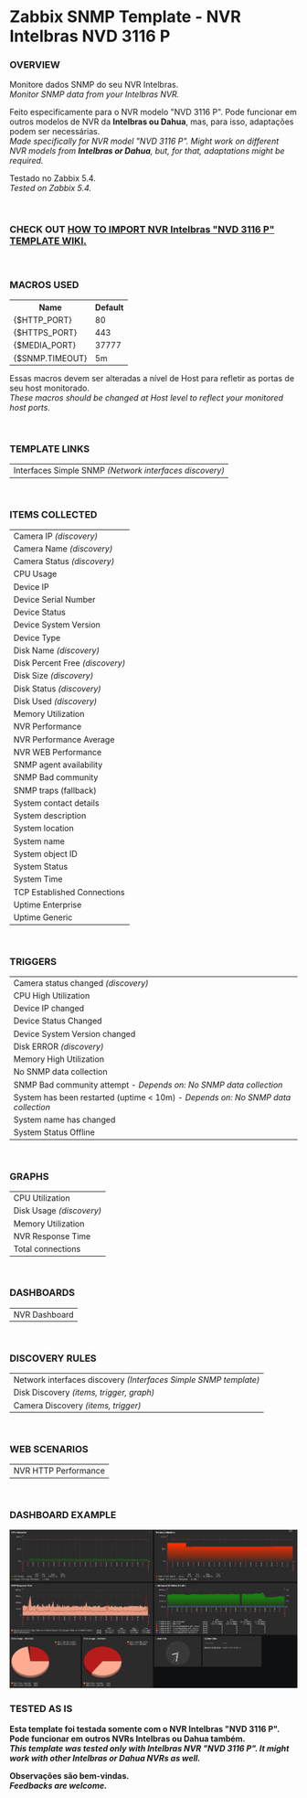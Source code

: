 # Zabbix SNMP Template - NVR Intelbras NVD 3116 P

### OVERVIEW

<p>
Monitore dados SNMP do seu NVR Intelbras.
<BR><i>Monitor SNMP data from your Intelbras NVR.</i>

Feito especificamente para o NVR modelo "NVD 3116 P". Pode funcionar em outros modelos de NVR da <b>Intelbras ou Dahua</b>, mas, para isso, adaptações podem ser necessárias.
<BR><i>Made specifically for NVR model "NVD 3116 P". Might work on different NVR models from <b>Intelbras or Dahua</b>, but, for that, adaptations might be required.</i>

Testado no Zabbix 5.4.
<BR><i>Tested on Zabbix 5.4.</i>
</p>
<BR>


### CHECK OUT <a href="https://github.com/diasdmhub/Intelbras_NVD3116P_Template/wiki">HOW TO IMPORT NVR Intelbras "NVD 3116 P" TEMPLATE WIKI.</a>
<BR>

<!--
<style>
  table {
        font-family: inherit;
        border-collapse: collapse;
        width: 100%;
  }
  td, th {
	    border: 1px solid #dddddd;
	    text-align: left;
	    padding: 8px;
  }
  tr:nth-child(even) {
        background-color: #dddddd;
  }
</style>
-->


### MACROS USED
<table>
    <tr>
	    <th><b>Name</b></th>
	    <th><b>Default</b></th>
	</tr>
	<tr>
        <td>{$HTTP_PORT}</td>
		<td>80</td>
	<tr>
        <td>{$HTTPS_PORT}</td>
        <td>443</td>
	<tr>
        <td>{$MEDIA_PORT}</td>
        <td>37777</td>
	<tr>
        <td>{$SNMP.TIMEOUT}</td>
        <td>5m</td>
	</tr>
</table>

<p>Essas macros devem ser alteradas a nível de Host para refletir as portas de seu host monitorado.
<BR><i>These macros should be changed at Host level to reflect your monitored host ports.</i></p>
<BR>


### TEMPLATE LINKS
<table>
    <tr>
        <td>Interfaces Simple SNMP <i>(Network interfaces discovery)</i></td>
	</tr>
</table>
<BR>


### ITEMS COLLECTED
<table>
	<tr>
        <td>Camera IP <i>(discovery)</i></td>
  </tr>
	<tr>
        <td>Camera Name <i>(discovery)</i></td>
  </tr>
	<tr>
        <td>Camera Status <i>(discovery)</i></td>
  </tr>
	<tr>
        <td>CPU Usage</td>
  </tr>
	<tr>
        <td>Device IP</td>
  </tr>
	<tr>
        <td>Device Serial Number</td>
  </tr>
	<tr>
        <td>Device Status</td>
  </tr>
	<tr>
        <td>Device System Version</td>
  </tr>
	<tr>
        <td>Device Type</td>
  </tr>
	<tr>
        <td>Disk Name <i>(discovery)</i></td>
  </tr>
	<tr>
        <td>Disk Percent Free <i>(discovery)</i></td>
  </tr>
	<tr>
        <td>Disk Size <i>(discovery)</i></td>
  </tr>
	<tr>
        <td>Disk Status <i>(discovery)</i></td>
  </tr>
	<tr>
        <td>Disk Used <i>(discovery)</i></td>
  </tr>
	<tr>
        <td>Memory Utilization</td>
  </tr>
	<tr>
        <td>NVR Performance</td>
  </tr>
	<tr>
        <td>NVR Performance Average</td>
  </tr>
	<tr>
        <td>NVR WEB Performance</td>
  </tr>
	<tr>
        <td>SNMP agent availability</td>
  </tr>
	<tr>
        <td>SNMP Bad community</td>
  </tr>
	<tr>
        <td>SNMP traps (fallback)</td>
  </tr>
	<tr>
        <td>System contact details</td>
  </tr>
	<tr>
        <td>System description</td>
  </tr>
	<tr>
        <td>System location</td>
  </tr>
	<tr>
        <td>System name</td>
  </tr>
	<tr>
        <td>System object ID</td>
  </tr>
	<tr>
        <td>System Status</td>
  </tr>
	<tr>
        <td>System Time</td>
  </tr>
	<tr>
        <td>TCP Established Connections</td>
  </tr>
	<tr>
        <td>Uptime Enterprise</td>
  </tr>
	<tr>
        <td>Uptime Generic</td>
  </tr>
</table>
<BR>


### TRIGGERS
<table>
	<tr>
        <td>Camera status changed <i>(discovery)</i></td>
  </tr>
	<tr>
        <td>CPU High Utilization</td>
  </tr>
	<tr>
        <td>Device IP changed</td>
  </tr>
	<tr>
        <td>Device Status Changed</td>
  </tr>
	<tr>
        <td>Device System Version changed</td>
  </tr>
	<tr>
        <td>Disk ERROR <i>(discovery)</i></td>
  </tr>
	<tr>
        <td>Memory High Utilization</td>
  </tr>
	<tr>
        <td>No SNMP data collection</td>
  </tr>
	<tr>
        <td>SNMP Bad community attempt - <i>Depends on: No SNMP data collection</i></td>
  </tr>
	<tr>
        <td>System has been restarted (uptime < 10m) - <i>Depends on: No SNMP data collection</i></td>
  </tr>
	<tr>
        <td>System name has changed</td>
  </tr>
	<tr>
        <td>System Status Offline</td>
  </tr>
</table>
<BR>


### GRAPHS
<table>
  <tr>
        <td>CPU Utilization</td>
  </tr>
	<tr>
        <td>Disk Usage <i>(discovery)</i></td>
  </tr>
	<tr>
        <td>Memory Utilization</td>
  </tr>
	<tr>
        <td>NVR Response Time</td>
  </tr>
	<tr>
        <td>Total connections</td>
  </tr>
</table>
<BR>


### DASHBOARDS
<table>
	<tr>
        <td>NVR Dashboard</td>
  </tr>
</table>
<BR>


### DISCOVERY RULES
<table>
	<tr>
        <td>Network interfaces discovery <i>(Interfaces Simple SNMP template)</i></td>
  </tr>
	<tr>
        <td>Disk Discovery <i>(items, trigger, graph)</i></td>
  </tr>
	<tr>
        <td>Camera Discovery <i>(items, trigger)</i></td>
  </tr>
</table>
<BR>


### WEB SCENARIOS
<table>
	<tr>
        <td>NVR HTTP Performance</td>
  </tr>
</table>
<BR>


### DASHBOARD EXAMPLE
<img src="NVR_Dashboard.png" alt="Dashboard example">
<BR>


### TESTED AS IS

<p><b>
  Esta template foi testada somente com o NVR Intelbras "NVD 3116 P". Pode funcionar em outros NVRs Intelbras ou Dahua também.
  <BR><i>This template was tested only with Intelbras NVR "NVD 3116 P". It might work with other Intelbras or Dahua NVRs as well.</i>

  Observações são bem-vindas.
  <BR><i>Feedbacks are welcome.</i>
</b></p>
